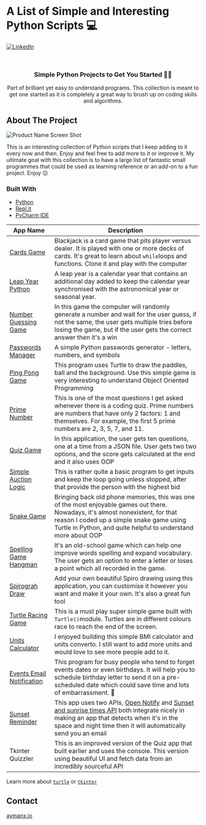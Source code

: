 


# A List of Simple and Interesting Python Scripts  💻 


[![LinkedIn][linkedin-shield]][linkedin-url]


<!-- PROJECT LOGO -->
<br />
<p align="center">
   <h3 align="center">Simple Python Projects to Get You Started 👨‍💻 </h3>

  <p align="center">
    Part of brilliant yet easy to understand programs. This collection is meant to get one started as it is completely a great way to brush up on coding skills and algorithms. 

</p>





<!-- ABOUT THE PROJECT -->
## About The Project

![Product Name Screen Shot][product-screenshot]

This is an interesting collection of Python scripts that I keep adding to it every now and then. Enjoy and feel free to add more to it or improve it. My ultimate goal with this collection is to have a large list of fantastic small programmes that could be used as learning reference or an add-on to a fun project. Enjoy 😉 




### Built With

* [Python](https://www.python.org/)
* [Repl.it](https://repl.it/~)
* [PyCharm IDE](https://www.jetbrains.com/pycharm/)



| App Name   | Description  |
| ------------- | ------------- |
| [Cards Game](cards-game)  | Blackjack is a card game that pits player versus dealer. It is played with one or more decks of cards. It's great to learn about ```while```loops and functions. Clone it and play with the computer   |
| [Leap Year Python](leap-year-python)  | A leap year is a calendar year that contains an additional day added to keep the calendar year synchronised with the astronomical year or seasonal year.  |
| [Number Guessing Game](number-guessing-game)  | In this game the computer will randomly generate a number and wait for the user guess, if not the same, the user gets multiple tries before losing the game, but if the user gets the correct answer then it's a win  |
| [Passwords Manager](password-manager)  | A simple Python passwords generator - letters, numbers, and symbols  |
| [Ping Pong Game](ping-pong-game)  | This program uses Turtle to draw the paddles, ball and the background. Use this simple game is very interesting to understand Object Oriented Programming |
| [Prime Number](prime-number-python) | This is one of the most questions I get asked whenever there is a coding quiz. Prime numbers are numbers that have only 2 factors: 1 and themselves. For example, the first 5 prime numbers are 2, 3, 5, 7, and 11.  |
| [Quiz Game](quiz-game) | In this application, the user gets ten questions, one at a time from a JSON file. User gets two two options, and the score gets calculated at the end and it also uses OOP  |
| [Simple Auction Logic](simple-auction-logic) | This is rather quite a basic program to get inputs and keep the loop going unless stopped, after that provide the person with the highest bid |
| [Snake Game](snake_game) | Bringing back old phone memories, this was one of the most enjoyable games out there. Nowadays, it's almost nonexistent, for that reason I coded up a simple snake game using Turtle in Python, and quite helpful to understand more about OOP  |
| [Spelling Game Hangman](spelling-game-hangman)| It's an old-school game which can help one improve words spelling and expand vocabulary. The user gets an option to enter a letter or loses a point which all recorded in the game.   |
| [Spirograh Draw](spirograph_draw) | Add your own beautiful Spiro drawing using this application, you can customise it however you want and make it your own. It's also a great fun tool   |
| [Turtle Racing Game](turtle-racing-game) | This is a must play super simple game built with `Turtle()`module. Turtles are in different colours race to reach the end of the screen.   |
| [Units Calculator](units_calculator) | I enjoyed building this simple BMI calculator and units converto. I still want to add more units and would love to see more people add to it.  |
| [Events Email Notification](auto-email-sender) | This program for busy people who tend to forget events dates or even birthdays. It will help you to schedule birthday letter to send it on a pre-scheduled date which could save time and lots of embarrassment. 🙈  |
| [Sunset Reminder](sunset-reminder) | This app uses two APIs, [Open Notify](http://api.open-notify.org) and [Sunset and sunrise times API](https://api.sunrise-sunset.org) both integrate nicely in making an app that detects when it's in the space and night time then it will automatically send you an email |
|Tkinter Quizzler | This is an improved version of the Quiz app that built earlier and uses the console. This version using beautiful UI and fetch data from an incredibly sourceful API  |

Learn more about [`turtle`](https://bit.ly/3vcRBfG) or [`tkinter`](https://docs.python.org/3/library/tkinter.html)


<!-- CONTACT -->
## Contact

[aymanx.io](https://www.aymanx.io)


<!-- MARKDOWN LINKS & IMAGES -->

[linkedin-shield]: https://img.shields.io/badge/-LinkedIn-black.svg?style=flat-square&logo=linkedin&colorB=555
[linkedin-url]: https://www.linkedin.com/in/ayman-io/
[product-screenshot]: images/Why-Python-Is-Still-Better-Than-Other-Programming-Languages-1.png
